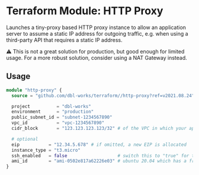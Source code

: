 # Terraform Module: HTTP Proxy

Launches a tiny-proxy based HTTP proxy instance to allow an application server to assume a static IP address for outgoing traffic, e.g. when using a third-party API that requires a static IP address.

⚠️ This is not a great solution for production, but good enough for limited usage. For a more robust solution, consider using a NAT Gateway instead.

## Usage

```terraform
module "http-proxy" {
  source = "github.com/dbl-works/terraform//http-proxy?ref=v2021.08.24"

  project          = "dbl-works"
  environment      = "production"
  public_subnet_id = "subnet-1234567890"
  vpc_id           = "vpc-1234567890"
  cidr_block       = "123.123.123.123/32" # of the VPC in which your application server is running

  # optional
  eip           = "12.34.5.678" # if omitted, a new EIP is allocated
  instance_type = "t3.micro"
  ssh_enabled   = false                   # switch this to "true" for the initial configuration, but keep it "false" for production
  ami_id        = "ami-0502e817a62226e03" # ubuntu 20.04 which has a free quota
}
```

